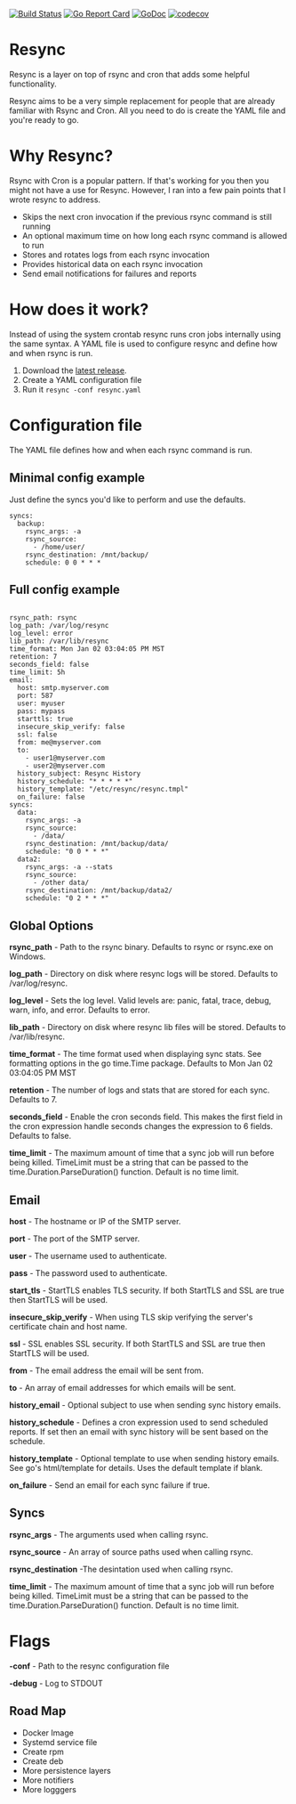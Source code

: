 [![Build Status](https://github.com/agorman/resync/workflows/resync/badge.svg)](https://github.com/agorman/resync/actions)
[![Go Report Card](https://goreportcard.com/badge/github.com/agorman/resync)](https://goreportcard.com/report/github.com/agorman/resync)
[![GoDoc](https://godoc.org/github.com/agorman/resync?status.svg)](https://godoc.org/github.com/agorman/resync)
[![codecov](https://codecov.io/gh/agorman/resync/branch/main/graph/badge.svg)](https://codecov.io/gh/agorman/resync)

# Resync

Resync is a layer on top of rsync and cron that adds some helpful functionality.

Resync aims to be a very simple replacement for people that are already familiar with Rsync and Cron. All you need to do is create the YAML file and you're ready to go.


# Why Resync?


Rsync with Cron is a popular pattern. If that's working for you then you might not have a use for Resync. However, I ran into a few pain points that I wrote resync to address.


- Skips the next cron invocation if the previous rsync command is still running
- An optional maximum time on how long each rsync command is allowed to run
- Stores and rotates logs from each rsync invocation
- Provides historical data on each rsync invocation
- Send email notifications for failures and reports


# How does it work?


Instead of using the system crontab resync runs cron jobs internally using the same syntax. A YAML file is used to configure resync and define how and when rsync is run.


1. Download the [latest release](https://github.com/agorman/resync/releases).
2. Create a YAML configuration file
3. Run it `resync -conf resync.yaml`


# Configuration file


The YAML file defines how and when each rsync command is run.


## Minimal config example

Just define the syncs you'd like to perform and use the defaults.

~~~
syncs:
  backup:
    rsync_args: -a
    rsync_source:
      - /home/user/
    rsync_destination: /mnt/backup/
    schedule: 0 0 * * *
~~~

## Full config example

~~~

rsync_path: rsync
log_path: /var/log/resync
log_level: error
lib_path: /var/lib/resync
time_format: Mon Jan 02 03:04:05 PM MST
retention: 7
seconds_field: false
time_limit: 5h
email:
  host: smtp.myserver.com
  port: 587
  user: myuser
  pass: mypass
  starttls: true
  insecure_skip_verify: false
  ssl: false
  from: me@myserver.com
  to:
    - user1@myserver.com
    - user2@myserver.com
  history_subject: Resync History
  history_schedule: "* * * * *"
  history_template: "/etc/resync/resync.tmpl"
  on_failure: false
syncs:
  data:
    rsync_args: -a
    rsync_source:
      - /data/
    rsync_destination: /mnt/backup/data/
    schedule: "0 0 * * *"
  data2:
    rsync_args: -a --stats
    rsync_source:
      - /other data/
    rsync_destination: /mnt/backup/data2/
    schedule: "0 2 * * *"
~~~


## Global Options

**rsync_path** - Path to the rsync binary. Defaults to rsync or rsync.exe on Windows.

**log_path** - Directory on disk where resync logs will be stored. Defaults to /var/log/resync.

**log_level** - Sets the log level. Valid levels are: panic, fatal, trace, debug, warn, info, and error. Defaults to error.

**lib_path** - Directory on disk where resync lib files will be stored. Defaults to /var/lib/resync.

**time_format** - The time format used when displaying sync stats. See formatting options in the go time.Time package. Defaults to Mon Jan 02 03:04:05 PM MST

**retention** - The number of logs and stats that are stored for each sync. Defaults to 7.

**seconds_field** - Enable the cron seconds field. This makes the first field in the cron expression handle seconds changes the expression to 6 fields. Defaults to false.

**time_limit** - The maximum amount of time that a sync job will run before being killed. TimeLimit must be a string that can be passed to the time.Duration.ParseDuration() function. Default is no time limit.

## Email

**host** - The hostname or IP of the SMTP server.

**port** - The port of the SMTP server.

**user** - The username used to authenticate.

**pass** - The password used to authenticate.

**start_tls** - StartTLS enables TLS security. If both StartTLS and SSL are true then StartTLS will be used.

**insecure_skip_verify** - When using TLS skip verifying the server's certificate chain and host name.

**ssl** - SSL enables SSL security. If both StartTLS and SSL are true then StartTLS will be used.

**from** - The email address the email will be sent from.

**to** - An array of email addresses for which emails will be sent.

**history_email** - Optional subject to use when sending sync history emails.

**history_schedule** - Defines a cron expression used to send scheduled reports. If set then an email with sync history will be sent based on the schedule.

**history_template** - Optional template to use when sending history emails. See go's html/template for details. Uses the default template if blank.

**on_failure** - Send an email for each sync failure if true.

## Syncs

**rsync_args** - The arguments used when calling rsync.

**rsync_source** - An array of source paths used when calling rsync.

**rsync_destination** -The desintation used when calling rsync.

**time_limit** - The maximum amount of time that a sync job will run before being killed. TimeLimit must be a string that can be passed to the time.Duration.ParseDuration() function. Default is no time limit.


# Flags


**-conf** - Path to the resync configuration file

**-debug** - Log to STDOUT


## Road Map


- Docker Image
- Systemd service file
- Create rpm
- Create deb
- More persistence layers
- More notifiers
- More logggers
